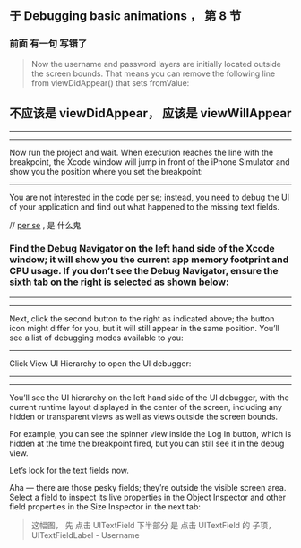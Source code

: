 

## 于 Debugging basic animations ， 第 8 节




### 前面 有一句 写错了

> Now the username and password layers are initially located outside the screen bounds. That means you can remove the following line from viewDidAppear() that sets fromValue:


## 不应该是 viewDidAppear，          应该是 viewWillAppear

<hr>


<hr>


Now run the project and wait. When execution reaches the line with the breakpoint, the Xcode window will jump in front of the iPhone Simulator and show you the position where you set the breakpoint:


<hr>


You are not interested in the code <u>per se</u>; instead, you need to debug the UI of your application and find out what happened to the missing text fields.

//  <u>per se</u> , 是 什么鬼


### Find the Debug Navigator on the left hand side of the Xcode window; it will show you the current app memory footprint and CPU usage. If you don’t see the Debug Navigator, ensure the sixth tab on the right is selected as shown below:


<hr>


<hr>





Next, click the second button to the right as indicated above; the button icon might differ for you, but it will still appear in the same position. You’ll see a list of debugging modes available to you:



<hr>


Click View UI Hierarchy to open the UI debugger:


<hr>

<hr>



You’ll see the UI hierarchy on the left hand side of the UI debugger, with the current runtime layout displayed in the center of the screen, including any hidden or transparent views as well as views outside the screen bounds.


For example, you can see the spinner view inside the Log In button, which is hidden at the time the breakpoint fired, but you can still see it in the debug view.


Let’s look for the text fields now.



Aha — there are those pesky fields; they’re outside the visible screen area. Select a field to inspect its live properties in the Object Inspector and other field properties in the Size Inspector in the next tab:


> 这幅图， 先 点击
> UITextField
> 下半部分 是 点击 UITextField 的 子项， UITextFieldLabel - Username


